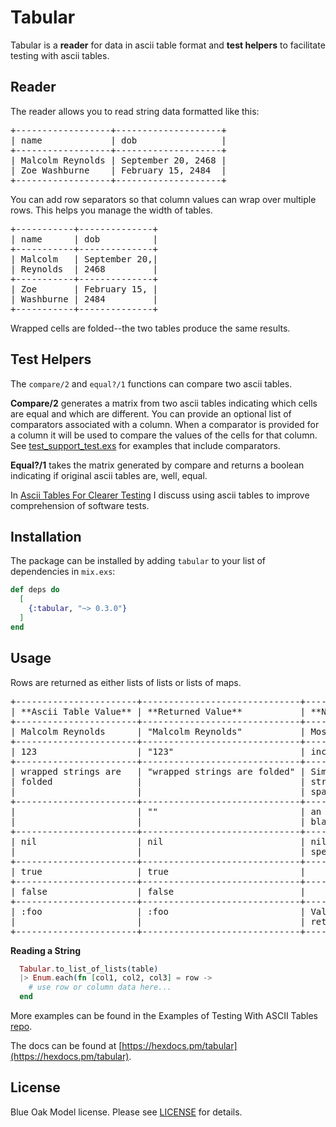 Tabular
=======

Tabular is a **reader** for data in ascii table format 
and **test helpers** to facilitate testing with ascii tables.

Reader
------

The reader allows you to read string data formatted like this:

<pre>
+------------------+--------------------+
| name             | dob                |
+------------------+--------------------+
| Malcolm Reynolds | September 20, 2468 |
| Zoe Washburne    | February 15, 2484  |
+------------------+--------------------+
</pre>

You can add row separators so that column values can wrap over multiple rows. This
helps you manage the width of tables. 

<pre>
+-----------+--------------+
| name      | dob          |
+-----------+--------------+
| Malcolm   | September 20,|
| Reynolds  | 2468         |
+-----------+--------------+
| Zoe       | February 15, |
| Washburne | 2484         |
+-----------+--------------+
</pre>        
        
Wrapped cells are folded--the two tables produce the same results.

Test Helpers
------------

The `compare/2` and `equal?/1` functions can compare two ascii tables. 

**Compare/2** generates a matrix from two ascii tables indicating which cells 
are equal and which are different. You can provide an optional list of comparators
associated with a column. When a comparator is provided for a column it will be used 
to compare the values of the cells for that column. See [test_support_test.exs][2]
for examples that include comparators.

[2]: https://github.com/kellyfelkins/tabular/blob/master/test/test_support_test.exs

**Equal?/1** takes the matrix generated by compare and returns a boolean indicating 
if original ascii tables are, well, equal.

In [Ascii Tables For Clearer Testing][1] I discuss using ascii tables to improve comprehension
of software tests.

[1]: https://punctuatedproductivity.wordpress.com/2016/02/02/ascii-tables-for-clearer-testing/

Installation
------------

The package can be installed by adding `tabular` to your list of dependencies in `mix.exs`:

```elixir
def deps do
  [
    {:tabular, "~> 0.3.0"}
  ]
end
```

Usage
-----

Rows are returned as either lists of lists or lists of maps.

<pre>
+-----------------------+------------------------------+-----------------------------------+
| **Ascii Table Value** | **Returned Value**           | **Notes**                         |
+-----------------------+------------------------------+-----------------------------------+
| Malcolm Reynolds      | "Malcolm Reynolds"           | Most values returned as string    |
+-----------------------+------------------------------+-----------------------------------+
| 123                   | "123"                        | including numbers                 |
+-----------------------+------------------------------+-----------------------------------+
| wrapped strings are   | "wrapped strings are folded" | Similar to yaml, wrapped          |
| folded                |                              | strings are folded with a single  |
|                       |                              | space replacing the new line      |
+-----------------------+------------------------------+-----------------------------------+
|                       | ""                           | an empty string is returned for   | 
|                       |                              | blank cells                       |
+-----------------------+------------------------------+-----------------------------------+
| nil                   | nil                          | nil, true, and false are          |
|                       |                              | special values                    |
+-----------------------+------------------------------+-----------------------------------+
| true                  | true                         |                                   |
+-----------------------+------------------------------+-----------------------------------+
| false                 | false                        |                                   |
+-----------------------+------------------------------+-----------------------------------+
| :foo                  | :foo                         | Values beginning with a colon are |
|                       |                              | returned as atoms                 |
+-----------------------+------------------------------+-----------------------------------+
</pre>

**Reading a String**

```elixir
  Tabular.to_list_of_lists(table)
  |> Enum.each(fn [col1, col2, col3] = row ->
    # use row or column data here...
  end
```

More examples can be found in the Examples of Testing With ASCII Tables [repo](https://github.com/kellyfelkins/examples_of_testing_with_ascii_tables).

The docs can be found at [https://hexdocs.pm/tabular](https://hexdocs.pm/tabular).

## License

Blue Oak Model license. Please see [LICENSE][license] for details.

[LICENSE]: https://github.com/kellyfelkins/tabular/blob/master/LICENSE.md
